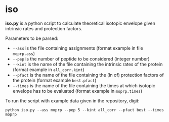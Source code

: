 # iso

**iso.py** is a python script to calculate theoretical isotopic envelope given intrinsic rates and protection factors.

Parameters to be parsed:
* `--ass` is the file containing assignments (format example in file `moprp.ass`)
* `--pep` is the number of peptide to be considered (integer number)
* `--kint` is the name of the file containing the intrinsic rates of the protein (format example in `all_corr.kint`)
* `--pfact` is the name of the file containing the (ln of) protection factors of the protein (format example `best.pfact`)
* `--times` is the name of the file containing the times at which isotopic envelope has to be evaluated (format example in `moprp.times`)

To run the script with example data given in the repository, digit: 

`python iso.py --ass moprp --pep 5 --kint all_corr --pfact best --times moprp`

